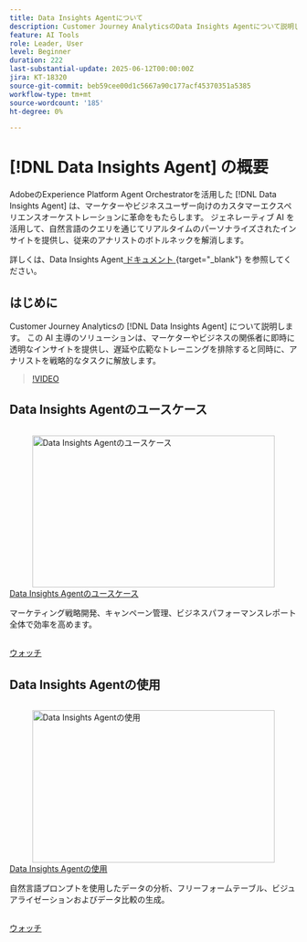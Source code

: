 ```yaml
---
title: Data Insights Agentについて
description: Customer Journey AnalyticsのData Insights Agentについて説明します。 この AI 駆動のソリューションは、マーケターに即座に透明なインサイトを提供することで、企業のボトルネックを解消します。
feature: AI Tools
role: Leader, User
level: Beginner
duration: 222
last-substantial-update: 2025-06-12T00:00:00Z
jira: KT-18320
source-git-commit: beb59cee00d1c5667a90c177acf45370351a5385
workflow-type: tm+mt
source-wordcount: '185'
ht-degree: 0%

---
```


# [!DNL Data Insights Agent] の概要

AdobeのExperience Platform Agent Orchestratorを活用した [!DNL Data Insights Agent] は、マーケターやビジネスユーザー向けのカスタマーエクスペリエンスオーケストレーションに革命をもたらします。 ジェネレーティブ AI を活用して、自然言語のクエリを通じてリアルタイムのパーソナライズされたインサイトを提供し、従来のアナリストのボトルネックを解消します。

詳しくは、Data Insights Agent[ ドキュメント ](https://experienceleague.adobe.com/ja/docs/analytics-platform/using/cja-overview/cja-b2c-overview/data-analysis-ai){target="_blank"} を参照してください。

## はじめに

Customer Journey Analyticsの [!DNL Data Insights Agent] について説明します。 この AI 主導のソリューションは、マーケターやビジネスの関係者に即時に透明なインサイトを提供し、遅延や広範なトレーニングを排除すると同時に、アナリストを戦略的なタスクに解放します。

>[!VIDEO](https://video.tv.adobe.com/v/3463898/?learn=on&enablevpops&captions=jpn)


## Data Insights Agentのユースケース

<!-- CARDS
{cta=Watch}
* data-insights-agent-use-cases.md
-->
<!-- START CARDS HTML - DO NOT MODIFY BY HAND -->
<div class="columns">
    <div class="column is-half-tablet is-half-desktop is-one-third-widescreen" aria-label="Data Insights Agent use cases">
        <div class="card" style="height: 100%; display: flex; flex-direction: column; height: 100%;">
            <div class="card-image">
                <figure class="image x-is-16by9">
                    <a href="data-insights-agent-use-cases.md" title="Data Insights Agentのユースケース" target="_blank" rel="referrer">
                        <img class="is-bordered-r-small" src="https://video.tv.adobe.com/v/3463909/?format=jpeg&nocache=1742338375674&captions=jpn" alt="Data Insights Agentのユースケース"
                             style="width: 100%; aspect-ratio: 16 / 9; object-fit: cover; overflow: hidden; display: block; margin: auto;">
                    </a>
                </figure>
            </div>
            <div class="card-content is-padded-small" style="display: flex; flex-direction: column; flex-grow: 1; justify-content: space-between;">
                <div class="top-card-content">
                    <p class="headline is-size-6 has-text-weight-bold">
                        <a href="data-insights-agent-use-cases.md" target="_blank" rel="referrer" title="Data Insights Agentのユースケース">Data Insights Agentのユースケース </a>
                    </p>
                    <p class="is-size-6">マーケティング戦略開発、キャンペーン管理、ビジネスパフォーマンスレポート全体で効率を高めます。</p>
                </div>
                <a href="data-insights-agent-use-cases.md" target="_blank" rel="referrer" class="spectrum-Button spectrum-Button--outline spectrum-Button--primary spectrum-Button--sizeM" style="align-self: flex-start; margin-top: 1rem;">
                    <span class="spectrum-Button-label has-no-wrap has-text-weight-bold"> ウォッチ </span>
                </a>
            </div>
        </div>
    </div>
</div>
<!-- END CARDS HTML - DO NOT MODIFY BY HAND -->

## Data Insights Agentの使用

<!-- CARDS
{cta=Watch}
* use-the-data-insights-agent.md
-->
<!-- START CARDS HTML - DO NOT MODIFY BY HAND -->
<div class="columns">
    <div class="column is-half-tablet is-half-desktop is-one-third-widescreen" aria-label="Use the Data Insights Agent">
        <div class="card" style="height: 100%; display: flex; flex-direction: column; height: 100%;">
            <div class="card-image">
                <figure class="image x-is-16by9">
                    <a href="use-the-data-insights-agent.md" title="Data Insights Agentの使用" target="_blank" rel="referrer">
                        <img class="is-bordered-r-small" src="https://video.tv.adobe.com/v/3463920/?format=jpeg&nocache=1742338375674&captions=jpn" alt="Data Insights Agentの使用"
                             style="width: 100%; aspect-ratio: 16 / 9; object-fit: cover; overflow: hidden; display: block; margin: auto;">
                    </a>
                </figure>
            </div>
            <div class="card-content is-padded-small" style="display: flex; flex-direction: column; flex-grow: 1; justify-content: space-between;">
                <div class="top-card-content">
                    <p class="headline is-size-6 has-text-weight-bold">
                        <a href="use-the-data-insights-agent.md" target="_blank" rel="referrer" title="Data Insights Agentの使用">Data Insights Agentの使用 </a>
                    </p>
                    <p class="is-size-6">自然言語プロンプトを使用したデータの分析、フリーフォームテーブル、ビジュアライゼーションおよびデータ比較の生成。</p>
                </div>
                <a href="use-the-data-insights-agent.md" target="_blank" rel="referrer" class="spectrum-Button spectrum-Button--outline spectrum-Button--primary spectrum-Button--sizeM" style="align-self: flex-start; margin-top: 1rem;">
                    <span class="spectrum-Button-label has-no-wrap has-text-weight-bold"> ウォッチ </span>
                </a>
            </div>
        </div>
    </div>
</div>
<!-- END CARDS HTML - DO NOT MODIFY BY HAND -->